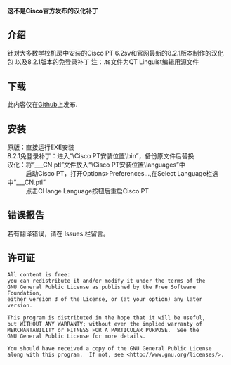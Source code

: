 
#### 这不是Cisco官方发布的汉化补丁

## 介绍

针对大多数学校机房中安装的Cisco PT 6.2sv和官网最新的8.2.1版本制作的汉化包
以及8.2.1版本的免登录补丁
注：.ts文件为QT&nbsp;Linguist编辑用源文件

## 下载

此内容仅在[Github](https://github.com/Hu-Tao-0715/Cisco-PT_ZH-CN/releases)上发布.

## 安装

原版：直接运行EXE安装<br>
8.2.1免登录补丁：进入“\Cisco PT安装位置\bin”，备份原文件后替换<br>
汉化：将“___CN.ptl”文件放入“\Cisco PT安装位置\languages”中<br>
&emsp;&emsp;&emsp;启动Cisco PT，打开Options>Preferences...,在Select Language栏选中“___CN.ptl”<br>
&emsp;&emsp;&emsp;点击CHange Language按钮后重启Cisco PT

## 错误报告

若有翻译错误，请在 Issues 栏留言。


## 许可证

    All content is free:
    you can redistribute it and/or modify it under the terms of the
    GNU General Public License as published by the Free Software Foundation,
    either version 3 of the License, or (at your option) any later version.

    This program is distributed in the hope that it will be useful,
    but WITHOUT ANY WARRANTY; without even the implied warranty of
    MERCHANTABILITY or FITNESS FOR A PARTICULAR PURPOSE.  See the
    GNU General Public License for more details.

    You should have received a copy of the GNU General Public License
    along with this program.  If not, see <http://www.gnu.org/licenses/>.